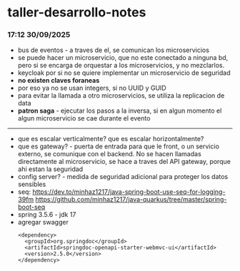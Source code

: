 # taller-desarrollo-notes
### 17:12 30/09/2025
- bus de eventos - a traves de el, se comunican los microservicios
- se puede hacer un microservicio, que no este conectado a ninguna bd, pero si se encarga de orquestar a los microservicios, y no mezclarlos.
- keycloak por si no se quiere implementar un microservicio de seguridad
- **no existen claves foraneas**
- por eso ya no se usan integers, si no UUID y GUID
- para evitar la llamada a otro microservicios, se utiliza la replicacion de data
- **patron saga** - ejecutar los pasos a la inversa, si en algun momento el algun microservicio se cae durante el evento
---
- que es escalar verticalmente? que es escalar horizontalmente?
- que es gateway? - puerta de entrada para que le front, o un servicio externo, se comunique con el backend. No se hacen llamadas directamente al microservicio, se hace a traves del API gateway, porque ahi estan la seguridad
- config server? - medida de seguridad adicional para proteger los datos sensibles
- seq: https://dev.to/minhaz1217/java-spring-boot-use-seq-for-logging-39fm
  https://github.com/minhaz1217/java-quarkus/tree/master/spring-boot-seq
- spring 3.5.6 - jdk 17
- agregar swagger
  ```
  <dependency>
  	<groupId>org.springdoc</groupId>
  	<artifactId>springdoc-openapi-starter-webmvc-ui</artifactId>
  	<version>2.5.0</version>
  </dependency>
  ```
###
